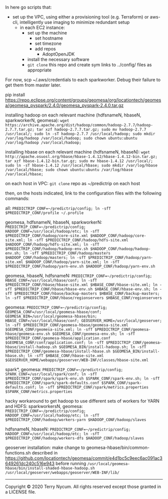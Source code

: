 In here go scripts that:
- set up the VPC, using either a provisioning tool (e.g. Terraform) or aws-cli, intelligently use imaging to minimize redundant setup
    - in each EC2 instance:
        - set up the machine
            - set hostname
            - set timezone
            - add repos
                - AdoptOpenJDK
        - install the necessary software
        - `git clone` this repo and create sym links to ../config/ files as appropriate

For now, scp ~/.aws/credentials to each sparkworker. Debug their failure to get them from master later.

pip install https://repo.eclipse.org/content/groups/geomesa/org/locationtech/geomesa/geomesa_pyspark/2.4.0/geomesa_pyspark-2.4.0.tar.gz

installing hadoop on each relevant machine (hdfsnameN, hbaseN, sparkworkerN, geomesa):
`wget https://archive.apache.org/dist/hadoop/common/hadoop-2.7.7/hadoop-2.7.7.tar.gz;
tar xzf hadoop-2.7.7.tar.gz;
sudo mv hadoop-2.7.7 /usr/local/;
sudo ln -sT hadoop-2.7.7 /usr/local/hadoop;
sudo mkdir /var/log/hadoop /var/local/hadoop;
sudo chown ubuntu:ubuntu /var/log/hadoop /var/local/hadoop;`

installing hbase on each relevant machine (hdfsnameN, hbaseN):
`wget http://apache.osuosl.org/hbase/hbase-1.4.12/hbase-1.4.12-bin.tar.gz;
tar xzf hbase-1.4.12-bin.tar.gz;
sudo mv hbase-1.4.12 /usr/local/;
sudo ln -sT hbase-1.4.12 /usr/local/hbase;
sudo mkdir /var/log/hbase /var/local/hbase;
sudo chown ubuntu:ubuntu /var/log/hbase /var/local/hbase;`

on each host in VPC:
`git clone` repo as ~/predictrip on each host

then, on the hosts indicated, link to the configuration files with the following commands:

all:
`PREDICTRIP_CONF=~/predictrip/config;
ln -sfT $PREDICTRIP_CONF/profile ~/.profile`

geomesa, hdfsnameN, hbaseN, sparkworkerN:
`PREDICTRIP_CONF=~/predictrip/config;
HADOOP_CONF=/usr/local/hadoop/etc;
ln -sfT $PREDICTRIP_CONF/hadoop/core-site.xml $HADOOP_CONF/hadoop/core-site.xml;
ln -sfT $PREDICTRIP_CONF/hadoop/hdfs-site.xml $HADOOP_CONF/hadoop/hdfs-site.xml;
ln -sfT $PREDICTRIP_CONF/hadoop/hadoop-env.sh $HADOOP_CONF/hadoop/hadoop-env.sh;
ln -sfT $PREDICTRIP_CONF/hadoop/masters $HADOOP_CONF/hadoop/masters;
ln -sfT $PREDICTRIP_CONF/hadoop/yarn-site.xml $HADOOP_CONF/hadoop/yarn-site.xml;
ln -sfT $PREDICTRIP_CONF/hadoop/yarn-env.sh $HADOOP_CONF/hadoop/yarn-env.sh`

geomesa, hbaseN, hdfsnameN:
`PREDICTRIP_CONF=~/predictrip/config;
HBASE_CONF=/usr/local/hbase/conf;
ln -sfT $PREDICTRIP_CONF/hbase/hbase-site.xml $HBASE_CONF/hbase-site.xml;
ln -sfT $PREDICTRIP_CONF/hbase/hbase-env.sh $HBASE_CONF/hbase-env.sh;
ln -sfT $PREDICTRIP_CONF/hbase/backup-masters $HBASE_CONF/backup-masters;
ln -sfT $PREDICTRIP_CONF/hbase/regionservers $HBASE_CONF/regionservers`

geomesa:
`PREDICTRIP_CONF=~/predictrip/config;
GEOMESA_CONF=/usr/local/geomesa-hbase/conf;
GEOMESA_BIN=/usr/local/geomesa-hbase/bin;
HBASE_CONF=/usr/local/hbase/conf;
GEOSERVER_HOME=/usr/local/geoserver;
ln -sfT $PREDICTRIP_CONF/geomesa-hbase/geomesa-site.xml $GEOMESA_CONF/geomesa-site.xml;
ln -sfT $PREDICTRIP_CONF/geomesa-hbase/geomesa-env.sh $GEOMESA_CONF/geomesa-env.sh;
ln -sfT $PREDICTRIP_CONF/geomesa-hbase/application.conf $GEOMESA_CONF/conf/application.conf;
ln -sfT $PREDICTRIP_CONF/geomesa-hbase/install-hadoop.sh $GEOMESA_BIN/install-hadoop.sh;
ln -sfT $PREDICTRIP_CONF/geomesa-hbase/install-hbase.sh $GEOMESA_BIN/install-hbase.sh;
ln -sfT $HBASE_CONF/hbase-site.xml $GEOSERVER_HOME/webapps/geoserver/WEB-INF/classes/hbase-site.xml`

spark*, geomesa:
`PREDICTRIP_CONF=~/predictrip/config;
SPARK_CONF=/usr/local/spark/conf;
ln -sfT $PREDICTRIP_CONF/spark/spark-env.sh $SPARK_CONF/spark-env.sh;
ln -sfT $PREDICTRIP_CONF/spark/spark-defaults.conf $SPARK_CONF/spark-defaults.conf;
ln -sfT $PREDICTRIP_CONF/spark/metrics.properties $SPARK_CONF/metrics.properties`


hacky workaround to get hadoop to use different sets of workers for YARN and HDFS:
sparkworkersN, geomesa:
`PREDICTRIP_CONF=~/predictrip/config;
HADOOP_CONF=/usr/local/hadoop/etc;
ln -sfT $PREDICTRIP_CONF/hadoop/workers-yarn $HADOOP_CONF/hadoop/slaves`

hdfsnameN, hbaseN:
`PREDICTRIP_CONF=~/predictrip/config;
HADOOP_CONF=/usr/local/hadoop/etc;
ln -sfT $PREDICTRIP_CONF/hadoop/workers-dfs $HADOOP_CONF/hadoop/slaves`



geoserver installation:
make change to geomesa-hbase/bin/common-functions.sh described in
https://github.com/locationtech/geomesa/commit/e4d1bc5c9eec6ac091ac3649261dc240c516e943
before running
`/usr/local/geomesa-hbase/bin/install-shaded-hbase-hadoop.sh /usr/local/geoserver/webapps/geoserver/WEB-INF/lib/`

---
Copyright © 2020 Terry Nycum. All rights reserved except those granted in a LICENSE file.
